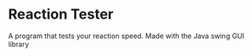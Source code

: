 <h1>Reaction Tester</h1>
A program that tests your reaction speed. Made with the Java swing GUI library